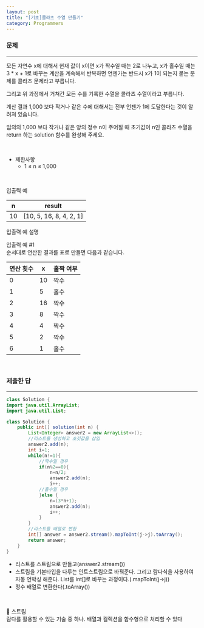 ```yaml
---
layout: post
title: "[기초]콜라츠 수열 만들기"
category: Programmers
---
```


### 문제
---
모든 자연수 x에 대해서 현재 값이 x이면 x가 짝수일 때는 2로 나누고, x가 홀수일 때는 3 * x + 1로 바꾸는 계산을 계속해서 반복하면 언젠가는 반드시 x가 1이 되는지 묻는 문제를 콜라츠 문제라고 부릅니다.

그리고 위 과정에서 거쳐간 모든 수를 기록한 수열을 콜라츠 수열이라고 부릅니다.

계산 결과 1,000 보다 작거나 같은 수에 대해서는 전부 언젠가 1에 도달한다는 것이 알려져 있습니다.

임의의 1,000 보다 작거나 같은 양의 정수 n이 주어질 때 초기값이 n인 콜라츠 수열을 return 하는 solution 함수를 완성해 주세요.


&nbsp;


- 제한사항
    - 1 ≤ n ≤ 1,000

&nbsp;

입출력 예

|n|result|
|---|---|
|	10|	[10, 5, 16, 8, 4, 2, 1]|


입출력 예 설명   

입출력 예 #1   
순서대로 연산한 결과를 표로 만들면 다음과 같습니다.

|연산 횟수|	x	|홀짝 여부|
|---|---|---|
|0	|10|	짝수|
|1	|5	|홀수|
|2	|16	|짝수|
|3	|8	|짝수|
|4	|4	|짝수|
|5	|2	|짝수|
|6	|1	|홀수|

&nbsp;

### 제출한 답
---
```java
class Solution {
import java.util.ArrayList;
import java.util.List;

class Solution {
    public int[] solution(int n) {
        List<Integer> answer2 = new ArrayList<>();
        //리스트를 생성하고 초깃값을 삽입
        answer2.add(n);
        int i=1;
        while(n!=1){
            //짝수일 경우
            if(n%2==0){
                n=n/2;
                answer2.add(n);
                i++;
            //홀수일 경우    
            }else {
                n=(3*n+1);
                answer2.add(n);
                i++;
            }
        }
        //리스트를 배열로 변환
        int[] answer = answer2.stream().mapToInt(j->j).toArray();
        return answer;
    }
}
```

- 리스트를 스트림으로 만들고(answer2.stream())   
- 스트림을 기본타입을 다루는 인트스트림으로 바꿔준다. 그리고 람다식을 사용하여 자동 언박싱 해준다. List<Integer>를 int[]로 바꾸는 과정이다.(.mapToInt(j->j))   
- 정수 배열로 변환한다(.toArray())

&nbsp;

🔘 스트림  
람다를 활용할 수 있는 기술 중 하나. 배열과 컬렉션을 함수형으로 처리할 수 있다



